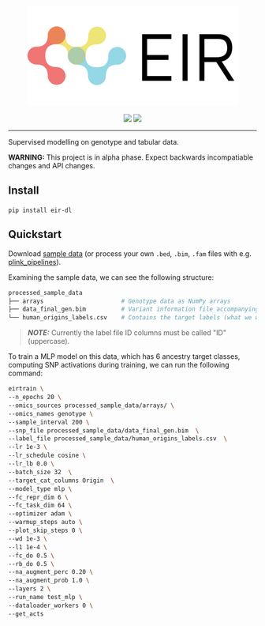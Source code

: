 <p align="center">
  <img src="docs/source/_static/img/EIR_logo.png">
</p>

<p align="center">
    <a href="LICENSE" alt="License">
        <img src="https://img.shields.io/badge/License-APGL-5B2D5B.svg" /></a>
  
  <a href="https://www.biorxiv.org/content/10.1101/2021.06.11.447883v1" alt="bioRxiv">
        <img src="https://img.shields.io/badge/Paper-bioRxiv-B5232F.svg" /></a>
   
</p>

---

Supervised modelling on genotype and tabular data.

**WARNING:** This project is in alpha phase. Expect backwards incompatiable changes and API changes.

## Install

`pip install eir-dl`

## Quickstart

Download [sample data](https://drive.google.com/file/d/17vzG8AXVD684HqTD6RNtKjrK8tzHWeGx/view?usp=sharing) (or process your own `.bed`, `.bim`, `.fam` files with e.g. [plink_pipelines](https://github.com/arnor-sigurdsson/plink_pipelines)).

Examining the sample data, we can see the following structure:

```bash
processed_sample_data
├── arrays                      # Genotype data as NumPy arrays
├── data_final_gen.bim          # Variant information file accompanying the genotype arrays
└── human_origins_labels.csv    # Contains the target labels (what we want to predict from the genotype data)
```
> **_NOTE:_**  Currently the label file ID columns must be called "ID" (uppercase).

To train a MLP model on this data, which has 6 ancestry target classes, computing SNP activations during training, we can run the following command:

```bash
eirtrain \
--n_epochs 20 \
--omics_sources processed_sample_data/arrays/ \
--omics_names genotype \
--sample_interval 200 \
--snp_file processed_sample_data/data_final_gen.bim  \
--label_file processed_sample_data/human_origins_labels.csv  \
--lr 1e-3 \
--lr_schedule cosine \
--lr_lb 0.0 \
--batch_size 32  \
--target_cat_columns Origin  \
--model_type mlp \
--fc_repr_dim 6 \
--fc_task_dim 64 \
--optimizer adam \
--warmup_steps auto \
--plot_skip_steps 0 \
--wd 1e-3 \
--l1 1e-4 \
--fc_do 0.5 \
--rb_do 0.5 \
--na_augment_perc 0.20 \
--na_augment_prob 1.0 \
--layers 2 \
--run_name test_mlp \
--dataloader_workers 0 \
--get_acts
```

